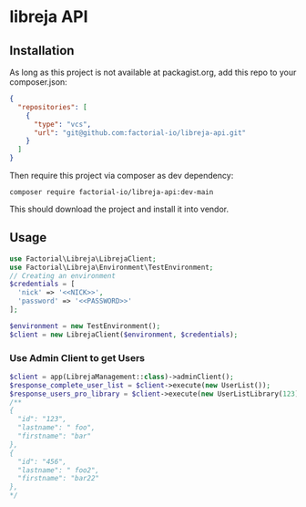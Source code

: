 # libreja API

## Installation
As long as this project is not available at packagist.org, add this repo to your composer.json:

```json
{
  "repositories": [
    {
      "type": "vcs",
      "url": "git@github.com:factorial-io/libreja-api.git"
    }
  ]
}
```

Then require this project via composer as dev dependency:

```shell
composer require factorial-io/libreja-api:dev-main
```

This should download the project and install it into vendor.

## Usage
```php
use Factorial\Libreja\LibrejaClient;
use Factorial\Libreja\Environment\TestEnvironment;
// Creating an environment
$credentials = [
  'nick' => '<<NICK>>',
  'password' => '<<PASSWORD>>'
];

$environment = new TestEnvironment();
$client = new LibrejaClient($environment, $credentials);
```
### Use Admin Client to get Users

```php
$client = app(LibrejaManagement::class)->adminClient();
$response_complete_user_list = $client->execute(new UserList());
$response_users_pro_library = $client->execute(new UserListLibrary(123));
/**
{
  "id": "123",
  "lastname": " foo",
  "firstname": "bar"
},
{
  "id": "456",
  "lastname": " foo2",
  "firstname": "bar22"
},
*/
```



